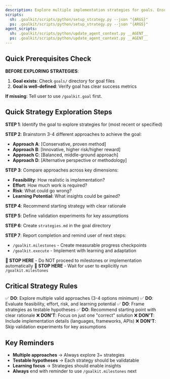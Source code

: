 ```yaml
---
description: Explore multiple implementation strategies for goals. Ensures consideration of various approaches before implementation.
scripts:
  sh: .goalkit/scripts/python/setup_strategy.py --json "{ARGS}"
  ps: .goalkit/scripts/python/setup_strategy.py --json "{ARGS}"
agent_scripts:
  sh: .goalkit/scripts/python/update_agent_context.py __AGENT__
  ps: .goalkit/scripts/python/update_agent_context.py __AGENT__
---
```


## Quick Prerequisites Check

**BEFORE EXPLORING STRATEGIES**:
1. **Goal exists**: Check `goals/` directory for goal files
2. **Goal is well-defined**: Verify goal has clear success metrics

**If missing**: Tell user to use `/goalkit.goal` first.

## Quick Strategy Exploration Steps

**STEP 1**: Identify the goal to explore strategies for (most recent or specified)

**STEP 2**: Brainstorm 3-4 different approaches to achieve the goal:
- **Approach A**: [Conservative, proven method]
- **Approach B**: [Innovative, higher risk/higher reward]
- **Approach C**: [Balanced, middle-ground approach]
- **Approach D**: [Alternative perspective or methodology]

**STEP 3**: Compare approaches across key dimensions:
- **Feasibility**: How realistic is implementation?
- **Effort**: How much work is required?
- **Risk**: What could go wrong?
- **Learning Potential**: What insights could be gained?

**STEP 4**: Recommend starting strategy with clear rationale

**STEP 5**: Define validation experiments for key assumptions

**STEP 6**: Create `strategies.md` in the goal directory

**STEP 7**: Report completion and remind user of next steps:
- `/goalkit.milestones` - Create measurable progress checkpoints
- `/goalkit.execute` - Implement with learning and adaptation

**🛑 STOP HERE** - Do NOT proceed to milestones or implementation automatically
**🛑 STOP HERE** - Wait for user to explicitly run `/goalkit.milestones`

## Critical Strategy Rules

✅ **DO**: Explore multiple valid approaches (3-4 options minimum)
✅ **DO**: Evaluate feasibility, effort, risk, and learning potential
✅ **DO**: Frame strategies as testable hypotheses
✅ **DO**: Recommend starting point with clear rationale
❌ **DON'T**: Focus on just one "correct" solution
❌ **DON'T**: Include implementation details (languages, frameworks, APIs)
❌ **DON'T**: Skip validation experiments for key assumptions

## Key Reminders

- **Multiple approaches** → Always explore 3+ strategies
- **Testable hypotheses** → Each strategy should be validatable
- **Learning focus** → Strategies should enable insights
- **Always** end with reminder to use `/goalkit.milestones` next